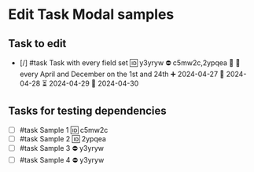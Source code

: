 # Edit Task Modal samples

## Task to edit

- [/] #task Task with every field set 🆔 y3yryw ⛔ c5mw2c,2ypqea 🔺 🔁 every April and December on the 1st and 24th ➕ 2024-04-27 🛫 2024-04-28 ⏳ 2024-04-29 📅 2024-04-30

## Tasks for testing dependencies

- [ ] #task Sample 1 🆔 c5mw2c
- [ ] #task Sample 2 🆔 2ypqea
- [ ] #task Sample 3 ⛔ y3yryw
- [ ] #task Sample 4 ⛔ y3yryw
